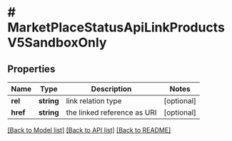 # # MarketPlaceStatusApiLinkProductsV5SandboxOnly

## Properties

Name | Type | Description | Notes
------------ | ------------- | ------------- | -------------
**rel** | **string** | link relation type | [optional]
**href** | **string** | the linked reference as URI | [optional]

[[Back to Model list]](../../README.md#models) [[Back to API list]](../../README.md#endpoints) [[Back to README]](../../README.md)
